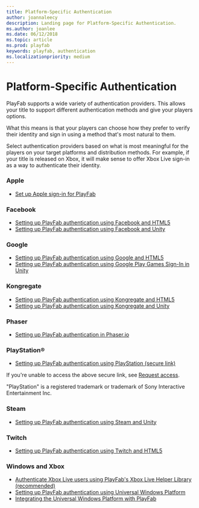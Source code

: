 ```yaml
---
title: Platform-Specific Authentication
author: joannaleecy
description: Landing page for Platform-Specific Authentication.
ms.author: joanlee
ms.date: 06/12/2018
ms.topic: article
ms.prod: playfab
keywords: playfab, authentication
ms.localizationpriority: medium
---
```


# Platform-Specific Authentication

PlayFab supports a wide variety of authentication providers. This allows your title to support different authentication methods and give your players options.

What this means is that your players can choose how they prefer to verify their identity and sign in using a method that's most natural to them.

Select authentication providers based on what is most meaningful for the players on your target platforms and distribution methods. For example, if your title is released on Xbox, it will make sense to offer Xbox Live sign-in as a way to authenticate their identity.

### Apple

- [Set up Apple sign-in for PlayFab](apple-open-id.md)

### Facebook

- [Setting up PlayFab authentication using Facebook and HTML5](facebook-html5.md)
- [Setting up PlayFab authentication using Facebook and Unity](facebook-unity.md)

### Google

- [Setting up PlayFab authentication using Google and HTML5](google-html5.md)
- [Setting up PlayFab authentication using Google Play Games Sign-In in Unity](google-sign-in-unity.md)

### Kongregate

- [Setting up PlayFab authentication using Kongregate and HTML5](kongregate-html5.md)
- [Setting up PlayFab authentication using Kongregate and Unity](kongregate-unity.md)

### Phaser

- [Setting up PlayFab authentication in Phaser.io](phaser-io.md)

### PlayStation&#174;

- [Setting up PlayFab authentication using PlayStation (secure link)](https://dev.azure.com/PlayFabPrivate/PS5/_git/XPlatCppSdk-Private-PS5?path=%2FGuideToLoginWithPSN.md&_a=preview)

If you're unable to access the above secure link, see [Request access](https://aka.ms/pf-partner-request-access).

"PlayStation" is a registered trademark or trademark of Sony Interactive Entertainment Inc.

### Steam

- [Setting up PlayFab authentication using Steam and Unity](steam-unity.md)

### Twitch

- [Setting up PlayFab authentication using Twitch and HTML5](twitch-html5.md)

### Windows and Xbox

- [Authenticate Xbox Live users using PlayFab's Xbox Live Helper Library (recommended)](../../multiplayer/networking/party-xbox-live-guide.md#mapping-between-xbox-live-user-ids-and-playfab-entity-ids)
- [Setting up PlayFab authentication using Universal Windows Platform](uwp.md)
- [Integrating the Universal Windows Platform with PlayFab](uwp-integration.md)
